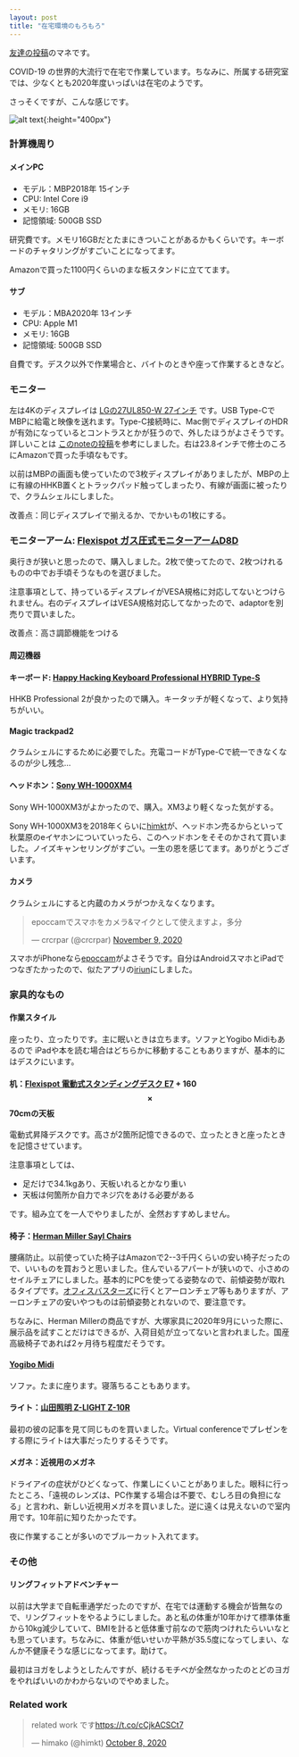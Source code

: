 ```yaml
---
layout: post
title: "在宅環境のもろもろ"
---
```


[友達の投稿](http://blog.dakko.site/2020-07-25/real-dev-env/)のマネです。

COVID-19 の世界的大流行で在宅で作業しています。ちなみに、所属する研究室では、少なくとも2020年度いっぱいは在宅のようです。

さっそくですが、こんな感じです。

![alt text](https://www.dropbox.com/s/y3wi9o4yg38ka3h/desk.jpg?raw=1 "Desk"){:height="400px"}

### 計算機周り

#### メインPC

- モデル：MBP2018年 15インチ
- CPU: Intel Core i9
- メモリ: 16GB
- 記憶領域: 500GB SSD

研究費です。メモリ16GBだとたまにきついことがあるかもくらいです。キーボードのチャタリングがすごいことになってます。

Amazonで買った1100円くらいのまな板スタンドに立ててます。

#### サブ

- モデル：MBA2020年 13インチ
- CPU: Apple M1
- メモリ: 16GB
- 記憶領域: 500GB SSD

自費です。デスク以外で作業場合と、バイトのときや座って作業するときなど。

### モニター

左は4Kのディスプレイは [LGの27UL850-W 27インチ](https://amzn.to/3mb9OpP) です。USB Type-CでMBPに給電と映像を送れます。Type-C接続時に、Mac側でディスプレイのHDRが有効になっているとコントラスとかが狂うので、外したほうがよさそうです。詳しいことは [このnoteの投稿](https://note.com/sunakujira/n/n50d1c79a799e)を参考にしました。右は23.8インチで修士のころにAmazonで買った手頃なもです。

以前はMBPの画面も使っていたので3枚ディスプレイがありましたが、MBPの上に有線のHHKB置くとトラックパッド触ってしまったり、有線が画面に被ったりで、クラムシェルにしました。

改善点：同じディスプレイで揃えるか、でかいもの1枚にする。

### モニターアーム: [Flexispot ガス圧式モニターアームD8D](https://flexispot.jp/monitor-mounts/gas-spring/d8d.html)

奥行きが狭いと思ったので、購入しました。2枚で使ってたので、2枚つけれるものの中でお手頃そうなものを選びました。

注意事項として、持っているディスプレイがVESA規格に対応してないとつけられません。右のディスプレイはVESA規格対応してなかったので、adaptorを別売りで買いました。

改善点：高さ調節機能をつける

#### 周辺機器

#### キーボード: [Happy Hacking Keyboard Professional HYBRID Type-S](https://www.pfu.fujitsu.com/direct/hhkb/detail_pd-kb800bns.html)

HHKB Professional 2が良かったので購入。キータッチが軽くなって、より気持ちがいい。

#### Magic trackpad2

クラムシェルにするために必要でした。充電コードがType-Cで統一できなくなるのが少し残念…

#### ヘッドホン：[Sony WH-1000XM4](https://www.sony.jp/headphone/products/WH-1000XM4/)

Sony WH-1000XM3がよかったので、購入。XM3より軽くなった気がする。

Sony WH-1000XM3を2018年くらいに[himkt](https://twitter.com/himkt)が、ヘッドホン売るからといって秋葉原のeイヤホンについていったら、このヘッドホンをそそのかされて買いました。ノイズキャンセリングがすごい。一生の恩を感じてます。ありがとうございます。

#### カメラ

クラムシェルにすると内蔵のカメラがつかえなくなります。

<blockquote class="twitter-tweet" data-conversation="none" data-lang="en" data-theme="dark"><p lang="ja" dir="ltr">epoccamでスマホをカメラ&amp;マイクとして使えますよ，多分</p>&mdash; crcrpar (@crcrpar) <a href="https://twitter.com/crcrpar/status/1325697028144291841?ref_src=twsrc%5Etfw">November 9, 2020</a></blockquote> <script async src="https://platform.twitter.com/widgets.js" charset="utf-8"></script>

スマホがiPhoneなら[epoccam](https://www.elgato.com/en/epoccam)がよさそうです。自分はAndroidスマホとiPadでつなぎたかったので、似たアプリの[iriun](http://iriun.com/)にしました。


### 家具的なもの

#### 作業スタイル

座ったり、立ったりです。主に眠いときは立ちます。ソファとYogibo Midiもあるので iPadや本を読む場合はどちらかに移動することもありますが、基本的にはデスクにいます。

#### 机：[Flexispot 電動式スタンディングデスク E7](https://flexispot.jp/desk/height-adjustable-desks/e7-set.html) + 160 $$\times$$ 70cmの天板

電動式昇降デスクです。高さが2箇所記憶できるので、立ったときと座ったときを記憶させています。

注意事項としては、

- 足だけで34.1kgあり、天板いれるとかなり重い
- 天板は何箇所か自力でネジ穴をあける必要がある

です。組み立てを一人でやりましたが、全然おすすめしません。

#### 椅子：[Herman Miller Sayl Chairs](https://www.hermanmiller.com/en_eur/products/seating/office-chairs/sayl-chairs/)

腰痛防止。以前使っていた椅子はAmazonで2--3千円くらいの安い椅子だったので、いいものを買おうと思いました。住んでいるアパートが狭いので、小さめのセイルチェアにしました。基本的にPCを使ってる姿勢なので、前傾姿勢が取れるタイプです。[オフィスバスターズ](https://www.officebusters.com/)に行くとアーロンチェア等もありますが、アーロンチェアの安いやつものは前傾姿勢とれないので、要注意です。

ちなみに、Herman Millerの商品ですが、大塚家具に2020年9月にいった際に、展示品を試すことだけはできるが、入荷目処が立ってないと言われました。国産高級椅子であれば2ヶ月待ち程度だそうです。

#### [Yogibo Midi](https://yogibo.jp/products/detail/mid)

ソファ。たまに座ります。寝落ちることもあります。

#### ライト：[山田照明 Z-LIGHT Z-10R](http://www.zlight.net/product/LED/Z-10R/)

最初の彼の記事を見て同じものを買いました。Virtual conferenceでプレゼンをする際にライトは大事だったりするそうです。

#### メガネ：近視用のメガネ

ドライアイの症状がひどくなって、作業しにくいことがありました。眼科に行ったところ、「遠視のレンズは、PC作業する場合は不要で、むしろ目の負担になる」と言われ、新しい近視用メガネを買いました。逆に遠くは見えないので室内用です。10年前に知りたかったです。

夜に作業することが多いのでブルーカット入れてます。

### その他

#### リングフィットアドベンチャー

以前は大学まで自転車通学だったのですが、在宅では運動する機会が皆無なので、リングフィットをやるようにしました。あと私の体重が10年かけて標準体重から10kg減少していて、BMIを計ると低体重寸前なので筋肉つけれたらいいなとも思っています。ちなみに、体重が低いせいか平熱が35.5度になってしまい、なんか不健康そうな感じになってます。助けて。

最初はヨガをしようとしたんですが、続けるモチベが全然なかったのとどのヨガをやればいいのかわからないのでやめました。

### Related work

<blockquote class="twitter-tweet"><p lang="ja" dir="ltr">related work です<a href="https://t.co/cCjkACSCt7">https://t.co/cCjkACSCt7</a></p>&mdash; himako (@himkt) <a href="https://twitter.com/himkt/status/1314245461629267970?ref_src=twsrc%5Etfw">October 8, 2020</a></blockquote> <script async src="https://platform.twitter.com/widgets.js" charset="utf-8"></script>
